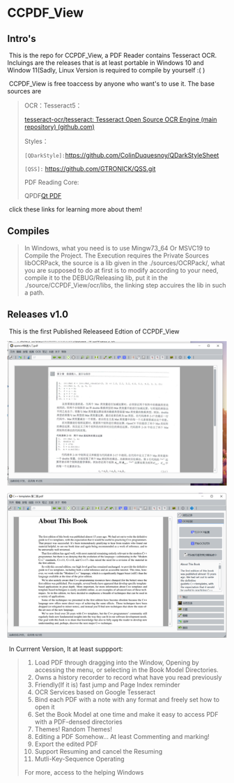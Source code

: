 # CCPDF_View

## Intro's

​	This is the repo for CCPDF_View, a PDF Reader contains Tesseract OCR. Incluings are the releases that is at least portable in Windows 10 and Window 11(Sadly, Linux Version is required to compile by yourself :( )

​	CCPDF_View is free toaccess by anyone who want's to use it. The base sources are

>  OCR：Tesseract5：
>
> [tesseract-ocr/tesseract: Tesseract Open Source OCR Engine (main repository) (github.com)](https://github.com/tesseract-ocr/tesseract)
>
> Styles：
>
> `[QDarkStyle]:`https://github.com/ColinDuquesnoy/QDarkStyleSheet
>
> `[QSS]:` https://github.com/GTRONICK/QSS.git
>
> PDF Reading Core:
>
> QPDF[Qt PDF](https://doc.qt.io/qt-6/qtpdf-index.html)

​	click these links for learning more about them!

## Compiles

> In Windows, what you need is to use Mingw73_64 Or MSVC19 to Compile the Project. The Execution requires the Private Sources libOCRPack, the source is a lib given in the ./sources/OCRPack/, what you are supposed to do at first is to modify according to your need, compile it to the DEBUG/Releasing lib, put it in the ./source/CCPDF_View/ocr/libs, the linking step accuires the lib in such a path.

## Releases v1.0

​	This is the first Published Releaseed Edtion of CCPDF_View

![image-20240303190206846](./doc/image-20240303190206846.png)

![image-20240303190652420](./doc/image-20240303190652420.png)

​	In Currrent Version, It at least suppport:

> 1. Load PDF through dragging into the Window, Opening by accessing the menu, or selecting in the Book Model Directories.
> 2. Owns a history recorder to record what have you read previously
> 3. Friendly(If it is) fast jump and Page Index reminder
> 4. OCR Services based on Google Tesseract
> 5. Bind each PDF with a note with any format and freely set how to open it
> 6. Set the Book Model at one time and make it easy to access PDF with a PDF-densed directories
> 7. Themes! Random Themes!
> 8. Editing a PDF Somehow... At least Commenting and marking!
> 9. Export the edited PDF
> 10. Support Resuming and cancel the Resuming
> 11. Mutli-Key-Sequence Operating
>
> For more, access to the helping Windows
